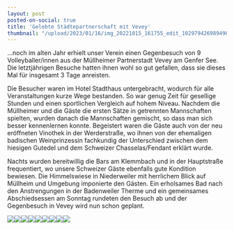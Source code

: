 ```yaml
---
layout: post
posted-on-social: true
title: 'Gelebte Städtepartnerschaft mit Vevey'
thumbnail: "/upload/2023/01/16/img_20221015_161755_edit_102979426989490.jpg"
---
```

...noch im alten Jahr erhielt unser Verein einen Gegenbesuch von 9 Volleyballer/innen aus der Müllheimer Partnerstadt Vevey am Genfer See. Die letztjährigen Besuche hatten ihnen wohl so gut gefallen, dass sie dieses Mal für insgesamt 3 Tage anreisten.

Die Besucher waren im Hotel Stadthaus untergebracht, wodurch für alle Veranstaltungen kurze Wege bestanden. So war genug Zeit für gesellige Stunden und einen sportlichen Vergleich auf hohem Niveau. Nachdem die Müllheimer und die Gäste die ersten Sätze in getrennten Mannschaften spielten, wurden danach die Mannschaften gemischt, so dass man sich besser kennenlernen konnte. Begeistert waren die Gäste auch von der neu eröffneten Vinothek in der Werderstraße, wo ihnen von der ehemaligen badischen Weinprinzessin fachkundig der Unterschied zwischen dem hiesigen Gutedel und dem Schweizer Chasselas/Fendant erklärt wurde.

Nachts wurden bereitwillig die Bars am Klemmbach und in der Hauptstraße frequentiert, wo unsere Schweizer Gäste ebenfalls gute Kondition bewiesen. Die Himmelswiese in Niederweiler mit herrlichem Blick auf Müllheim und Umgebung imponierte den Gästen. Ein erholsames Bad nach den Anstrengungen in der Badenweiler Therme und ein gemeinsames Abschiedsessen am Sonntag rundeten den Besuch ab und der Gegenbesuch in Vevey wird nun schon geplant.

![](/upload/2023/01/16/img_20221015_162044.jpg)![](/upload/2023/01/16/img_20221015_162038.jpg)![](/upload/2023/01/16/img_20221015_142612.jpg)![](/upload/2023/01/16/img_20221015_142536.jpg)![](/upload/2023/01/16/img_20221015_142504.jpg)![](/upload/2023/01/16/img_20221015_142255.jpg)![](/upload/2023/01/16/img_20221015_142115.jpg)![](/upload/2023/01/16/img_20221015_142104.jpg)![](/upload/2023/01/16/img_20221016_143808.jpg)